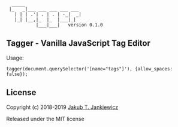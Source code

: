 ```
  _____
 |_   _|___ ___ ___ ___ ___
   | | | .'| . | . | -_|  _|
   |_| |__,|_  |_  |___|_|
           |___|___|   version 0.1.0
```
## Tagger - Vanilla JavaScript Tag Editor

Usage:

```
tagger(document.querySelector('[name="tags"]'), {allow_spaces: false});
```

## License

Copyright (c) 2018-2019 [Jakub T. Jankiewicz](https://jcubic.pl/me)

Released under the MIT license
